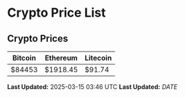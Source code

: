 # Crypto Price List

## Crypto Prices
| Bitcoin | Ethereum | Litecoin |
| ------- | -------- | -------- |
| $84453 | $1918.45 | $91.74 |
**Last Updated:** 2025-03-15 03:46 UTC
**Last Updated:** $DATE$
